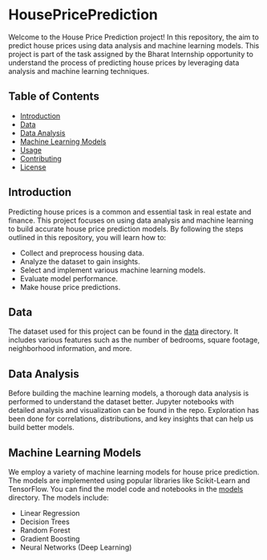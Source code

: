 # HousePricePrediction

Welcome to the House Price Prediction project! In this repository, the aim to predict house prices using data analysis and machine learning models. This project is part of the task assigned by the Bharat Internship opportunity to understand the process of predicting house prices by leveraging data analysis and machine learning techniques.

## Table of Contents

- [Introduction](#introduction)
- [Data](#data)
- [Data Analysis](#data-analysis)
- [Machine Learning Models](#machine-learning-models)
- [Usage](#usage)
- [Contributing](#contributing)
- [License](#license)

## Introduction

Predicting house prices is a common and essential task in real estate and finance. This project focuses on using data analysis and machine learning to build accurate house price prediction models. By following the steps outlined in this repository, you will learn how to:

- Collect and preprocess housing data.
- Analyze the dataset to gain insights.
- Select and implement various machine learning models.
- Evaluate model performance.
- Make house price predictions.

## Data

The dataset used for this project can be found in the [data](/dataset) directory. It includes various features such as the number of bedrooms, square footage, neighborhood information, and more. 

## Data Analysis

Before building the machine learning models, a thorough data analysis is performed to understand the dataset better. Jupyter notebooks with detailed analysis and visualization can be found in the repo. Exploration has been done for correlations, distributions, and key insights that can help us build better models.

## Machine Learning Models

We employ a variety of machine learning models for house price prediction. The models are implemented using popular libraries like Scikit-Learn and TensorFlow. You can find the model code and notebooks in the [models](/models) directory. The models include:

- Linear Regression
- Decision Trees
- Random Forest
- Gradient Boosting
- Neural Networks (Deep Learning)

